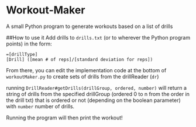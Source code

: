 # Workout-Maker
A small Python program to generate workouts based on a list of drills

##How to use it
Add drills to ```drills.txt``` (or to wherever the Python program points) in the form:

```
=[drillType]
[Drill] ([mean # of reps]/[standard deviation for reps])
```

From there, you can edit the implementation code at the bottom of ```workoutMaker.py``` to create sets of drills
from the drillReader (```dr```)


running ```DrillReader#getDrills(drillGroup, ordered, number)``` will return a string of drills from the
specified drillGroup (ordered 0 to n from the order in the drill txt) that is ordered or not (depending on the
boolean parameter) with ```number``` number of drills.

Running the program will then print the workout!

